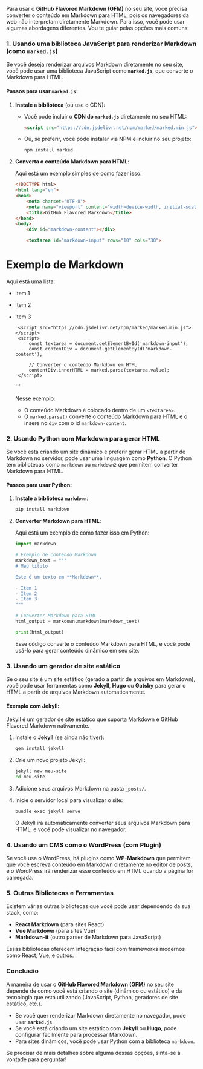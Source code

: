 Para usar o **GitHub Flavored Markdown (GFM)** no seu site, você precisa converter o conteúdo em Markdown para HTML, pois os navegadores da web não interpretam diretamente Markdown. Para isso, você pode usar algumas abordagens diferentes. Vou te guiar pelas opções mais comuns:

### 1. **Usando uma biblioteca JavaScript para renderizar Markdown (como `marked.js`)**

Se você deseja renderizar arquivos Markdown diretamente no seu site, você pode usar uma biblioteca JavaScript como **`marked.js`**, que converte o Markdown para HTML.

#### Passos para usar `marked.js`:

1. **Instale a biblioteca** (ou use o CDN):
   - Você pode incluir o **CDN do `marked.js`** diretamente no seu HTML:

     ```html
     <script src="https://cdn.jsdelivr.net/npm/marked/marked.min.js"></script>
     ```

   - Ou, se preferir, você pode instalar via NPM e incluir no seu projeto:

     ```bash
     npm install marked
     ```

2. **Converta o conteúdo Markdown para HTML**:

   Aqui está um exemplo simples de como fazer isso:

   ```html
   <!DOCTYPE html>
   <html lang="en">
   <head>
       <meta charset="UTF-8">
       <meta name="viewport" content="width=device-width, initial-scale=1.0">
       <title>GitHub Flavored Markdown</title>
   </head>
   <body>
       <div id="markdown-content"></div>

       <textarea id="markdown-input" rows="10" cols="30">
# Exemplo de Markdown

Aqui está uma lista:

- Item 1
- Item 2
- Item 3
       </textarea>

       <script src="https://cdn.jsdelivr.net/npm/marked/marked.min.js"></script>
       <script>
           const textarea = document.getElementById('markdown-input');
           const contentDiv = document.getElementById('markdown-content');

           // Converter o conteúdo Markdown em HTML
           contentDiv.innerHTML = marked.parse(textarea.value);
       </script>
   </body>
   </html>
   ```

   Nesse exemplo:
   - O conteúdo Markdown é colocado dentro de um `<textarea>`.
   - O `marked.parse()` converte o conteúdo Markdown para HTML e o insere no `div` com o id `markdown-content`.

### 2. **Usando Python com Markdown para gerar HTML**

Se você está criando um site dinâmico e preferir gerar HTML a partir de Markdown no servidor, pode usar uma linguagem como **Python**. O Python tem bibliotecas como `markdown` ou `markdown2` que permitem converter Markdown para HTML.

#### Passos para usar Python:

1. **Instale a biblioteca `markdown`**:

   ```bash
   pip install markdown
   ```

2. **Converter Markdown para HTML**:

   Aqui está um exemplo de como fazer isso em Python:

   ```python
   import markdown

   # Exemplo de conteúdo Markdown
   markdown_text = """
   # Meu título

   Este é um texto em **Markdown**.

   - Item 1
   - Item 2
   - Item 3
   """

   # Converter Markdown para HTML
   html_output = markdown.markdown(markdown_text)

   print(html_output)
   ```

   Esse código converte o conteúdo Markdown para HTML, e você pode usá-lo para gerar conteúdo dinâmico em seu site.

### 3. **Usando um gerador de site estático**

Se o seu site é um site estático (gerado a partir de arquivos em Markdown), você pode usar ferramentas como **Jekyll**, **Hugo** ou **Gatsby** para gerar o HTML a partir de arquivos Markdown automaticamente.

#### Exemplo com **Jekyll**:

Jekyll é um gerador de site estático que suporta Markdown e GitHub Flavored Markdown nativamente.

1. Instale o **Jekyll** (se ainda não tiver):

   ```bash
   gem install jekyll
   ```

2. Crie um novo projeto Jekyll:

   ```bash
   jekyll new meu-site
   cd meu-site
   ```

3. Adicione seus arquivos Markdown na pasta `_posts/`.

4. Inicie o servidor local para visualizar o site:

   ```bash
   bundle exec jekyll serve
   ```

   O Jekyll irá automaticamente converter seus arquivos Markdown para HTML, e você pode visualizar no navegador.

### 4. **Usando um CMS como o WordPress (com Plugin)**

Se você usa o WordPress, há plugins como **WP-Markdown** que permitem que você escreva conteúdo em Markdown diretamente no editor de posts, e o WordPress irá renderizar esse conteúdo em HTML quando a página for carregada.

### 5. **Outras Bibliotecas e Ferramentas**

Existem várias outras bibliotecas que você pode usar dependendo da sua stack, como:

- **React Markdown** (para sites React)
- **Vue Markdown** (para sites Vue)
- **Markdown-it** (outro parser de Markdown para JavaScript)

Essas bibliotecas oferecem integração fácil com frameworks modernos como React, Vue, e outros.

### Conclusão

A maneira de usar o **GitHub Flavored Markdown (GFM)** no seu site depende de como você está criando o site (dinâmico ou estático) e da tecnologia que está utilizando (JavaScript, Python, geradores de site estático, etc.).

- Se você quer renderizar Markdown diretamente no navegador, pode usar **`marked.js`**.
- Se você está criando um site estático com **Jekyll** ou **Hugo**, pode configurar facilmente para processar Markdown.
- Para sites dinâmicos, você pode usar Python com a biblioteca `markdown`.

Se precisar de mais detalhes sobre alguma dessas opções, sinta-se à vontade para perguntar!
